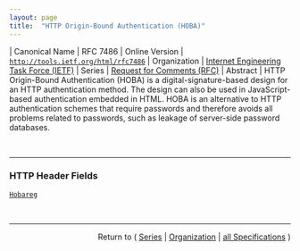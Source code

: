 ```yaml
---
layout: page
title:  "HTTP Origin-Bound Authentication (HOBA)"
---
```


| Canonical Name | RFC 7486
| Online Version | [`http://tools.ietf.org/html/rfc7486`](http://tools.ietf.org/html/rfc7486)
| Organization | [Internet Engineering Task Force (IETF)](..)
| Series | [Request for Comments (RFC)](.)
| Abstract | HTTP Origin-Bound Authentication (HOBA) is a digital-signature-based design for an HTTP authentication method. The design can also be used in JavaScript-based authentication embedded in HTML. HOBA is an alternative to HTTP authentication schemes that require passwords and therefore avoids all problems related to passwords, such as leakage of server-side password databases.

<br/>
<hr/>

### HTTP Header Fields

[`Hobareg`](/concepts/http-header/Hobareg "The server MUST add a header field to the response message when the registration has succeeded in order to indicate the new state. The header to be used is &#34;Hobareg&#34;, and the value when registration has succeeded is to be &#34;regok&#34;. When registration is in an intermediate state (e.g., on an HTTP response for an interstitial page), the server MAY add this header with a value of &#34;reginwork&#34;.")



<br/>
<hr/>

<p style="text-align: right">Return to ( <a href="./">Series</a> | <a href="../">Organization</a> | <a href="../../">all Specifications</a> )</p>